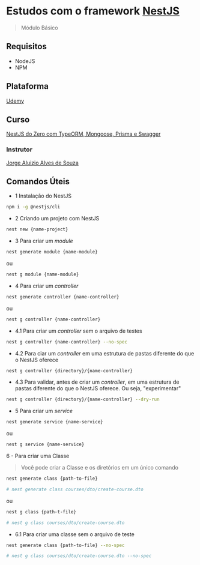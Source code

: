 # Estudos com o framework [NestJS](http://nestjs.com/)
> Módulo Básico

## Requisitos
- NodeJS
- NPM

## Plataforma
[Udemy](https://www.udemy.com/)

## Curso
[NestJS do Zero com TypeORM, Mongoose, Prisma e Swagger](https://www.udemy.com/course/nestjs-do-zero/)

### Instrutor
[Jorge Aluizio Alves de Souza](https://www.udemy.com/user/jorge-aluizio-alves-de-souza/)

## Comandos Úteis

- 1 Instalação do NestJS
```bash
npm i -g @nestjs/cli
```

- 2 Criando um projeto com NestJS
```bash
nest new {name-project}
```

- 3 Para criar um _module_
```bash
nest generate module {name-module}
```
ou
```bash
nest g module {name-module}
```

- 4 Para criar um _controller_
```bash
nest generate controller {name-controller}
```
ou
```bash
nest g controller {name-controller}
```

  - 4.1 Para criar um _controller_ sem o arquivo de testes
  ```bash
  nest g controller {name-controller} --no-spec
  ```

  - 4.2 Para ciar um _controller_ em uma estrutura de pastas diferente do que o NestJS oferece
  ```bash
  nest g controller {directory}/{name-controller}
  ```

  - 4.3 Para validar, antes de criar um _controller_, em uma estrutura de pastas diferente do que o NestJS oferece. Ou seja, "experimentar"
  ```bash
  nest g controller {directory}/{name-controller} --dry-run
  ```

- 5 Para criar um _service_
```bash
nest generate service {name-service}
```
ou
```bash
nest g service {name-service}
```

6 - Para criar uma Classe
> Você pode criar a Classe e os diretórios em um único comando

```bash
nest generate class {path-to-file}

# nest generate class courses/dto/create-course.dto
```
ou
```bash
nest g class {path-t-file}

# nest g class courses/dto/create-course.dto
```

  - 6.1 Para criar uma classe sem o arquivo de teste
  ```bash
  nest generate class {path-to-file} --no-spec

  # nest g class courses/dto/create-course.dto --no-spec
  ```
